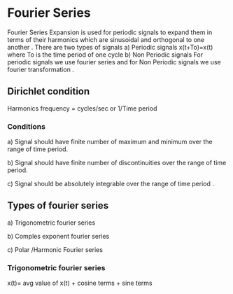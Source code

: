 # Fourier Series 
Fourier Series Expansion is used for periodic signals to expand them in terms of their harmonics which are sinusoidal and orthogonal to one another .
There are two types of signals 
a) Periodic signals 
x(t+To)=x(t) where To is the time period of one cycle 
b) Non Periodic signals 
For periodic signals we use fourier series and for Non Periodic signals we use fourier transformation .
## Dirichlet condition 
Harmonics frequency = cycles/sec or 1/Time period 
### Conditions 
a) Signal should have finite number of maximum and minimum over the range of time period.

b) Signal should have finite number of discontinuities over the range of time period.

c) Signal should be absolutely integrable over the range of time period .
## Types of fourier series 
a) Trigonometric fourier series

b) Comples exponent fourier series

c) Polar /Harmonic Fourier series
### Trigonometric fourier series
x(t)= avg value of x(t) + cosine terms + sine terms 
 



